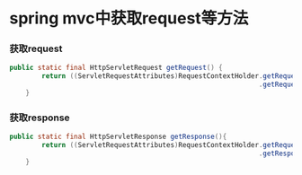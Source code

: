 # spring mvc中获取request等方法

### 获取request

```java
public static final HttpServletRequest getRequest() {
    	return ((ServletRequestAttributes)RequestContextHolder.getRequestAttributes())
            												  .getRequest();
    }
```

### 获取response

```java
public static final HttpServletResponse getResponse(){
        return ((ServletRequestAttributes)RequestContextHolder.getRequestAttributes())
                                                              .getResponse();
    }
```

